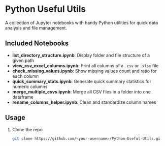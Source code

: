 # Python Useful Utils

A collection of Jupyter notebooks with handy Python utilities for quick data analysis and file management.

## Included Notebooks

- **list_directory_structure.ipynb**: Display folder and file structure of a given path  
- **view_csv_excel_columns.ipynb**: Print all columns of a `.csv` or `.xlsx` file  
- **check_missing_values.ipynb**: Show missing values count and ratio for each column  
- **quick_summary_stats.ipynb**: Generate quick summary statistics for numeric columns  
- **merge_multiple_csvs.ipynb**: Merge all CSV files in a folder into one dataframe  
- **rename_columns_helper.ipynb**: Clean and standardize column names  

## Usage

1. Clone the repo  
   ```bash
   git clone https://github.com/<your-username>/Python-Useful-Utils.git
